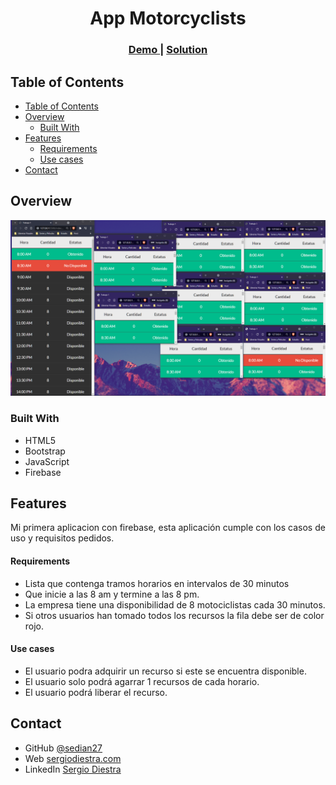 <!-- Please update value in the {}  -->

<h1 align="center">App Motorcyclists</h1>

<div align="center">
  <h3>
    <a href="https://motorcyclists.netlify.app/">
      Demo
    </a>
    <span> | </span>
    <a href="https://github.com/sedian27/App-Motorcyclists">
      Solution
    </a>
  </h3>
</div>

<!-- TABLE OF CONTENTS -->

## Table of Contents

- [Table of Contents](#table-of-contents)
- [Overview](#overview)
  - [Built With](#built-with)
- [Features](#features)
    - [Requirements](#requirements)
    - [Use cases](#use-cases)
- [Contact](#contact)

<!-- OVERVIEW -->

## Overview


![screenshot](./01.png)


### Built With

<!-- This section should list any major frameworks that you built your project using. Here are a few examples.-->

- HTML5
- Bootstrap
- JavaScript
- Firebase

## Features

<!-- List the features of your application or follow the template. Don't share the figma file here :) -->
Mi primera aplicacion con firebase, esta aplicación cumple con los casos de uso y requisitos pedidos.

#### Requirements
- Lista que contenga tramos horarios en intervalos de 30 minutos
- Que inicie a las 8 am y termine a las 8 pm.
- La empresa tiene una disponibilidad de 8 motociclistas cada 30 minutos.
- Si otros usuarios han tomado todos los recursos la fila debe ser de color rojo.

#### Use cases
- El usuario podra adquirir un recurso si este se encuentra disponible.
- El usuario solo podrá agarrar 1 recursos de cada horario.
- El usuario podrá liberar el recurso.



## Contact

- GitHub [@sedian27](https://github.com/sedian27)
- Web [sergiodiestra.com](https://sergiodiestra.com)
- LinkedIn [Sergio Diestra](https://www.linkedin.com/in/segio-diestra-andrade-596276174/)
